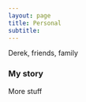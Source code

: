 ```yaml
---
layout: page
title: Personal
subtitle: 
---
```




Derek, friends, family

### My story

More stuff
